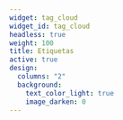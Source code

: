 ```yaml
---
widget: tag_cloud
widget_id: tag_cloud
headless: true
weight: 100
title: Etiquetas
active: true
design:
  columns: "2"
  background:
    text_color_light: true
    image_darken: 0
---
```

